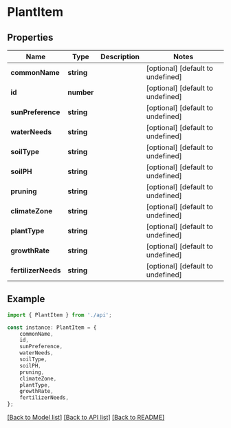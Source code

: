 # PlantItem


## Properties

Name | Type | Description | Notes
------------ | ------------- | ------------- | -------------
**commonName** | **string** |  | [optional] [default to undefined]
**id** | **number** |  | [optional] [default to undefined]
**sunPreference** | **string** |  | [optional] [default to undefined]
**waterNeeds** | **string** |  | [optional] [default to undefined]
**soilType** | **string** |  | [optional] [default to undefined]
**soilPH** | **string** |  | [optional] [default to undefined]
**pruning** | **string** |  | [optional] [default to undefined]
**climateZone** | **string** |  | [optional] [default to undefined]
**plantType** | **string** |  | [optional] [default to undefined]
**growthRate** | **string** |  | [optional] [default to undefined]
**fertilizerNeeds** | **string** |  | [optional] [default to undefined]

## Example

```typescript
import { PlantItem } from './api';

const instance: PlantItem = {
    commonName,
    id,
    sunPreference,
    waterNeeds,
    soilType,
    soilPH,
    pruning,
    climateZone,
    plantType,
    growthRate,
    fertilizerNeeds,
};
```

[[Back to Model list]](../README.md#documentation-for-models) [[Back to API list]](../README.md#documentation-for-api-endpoints) [[Back to README]](../README.md)

